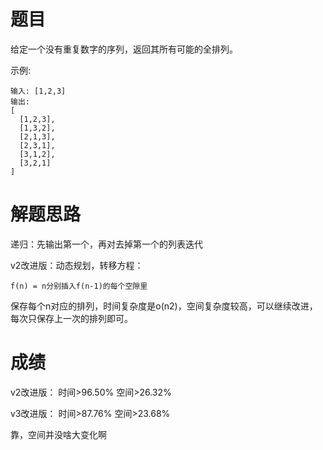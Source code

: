 # 题目
给定一个没有重复数字的序列，返回其所有可能的全排列。

示例:

    输入: [1,2,3]
    输出:
    [
      [1,2,3],
      [1,3,2],
      [2,1,3],
      [2,3,1],
      [3,1,2],
      [3,2,1]
    ]

# 解题思路
递归：先输出第一个，再对去掉第一个的列表迭代

v2改进版：动态规划，转移方程：

    f(n) = n分别插入f(n-1)的每个空隙里

保存每个n对应的排列，时间复杂度是o(n2)，空间复杂度较高，可以继续改进，每次只保存上一次的排列即可。

# 成绩
v2改进版：
时间>96.50%
空间>26.32%

v3改进版：
时间>87.76%
空间>23.68%

靠，空间并没啥大变化啊
